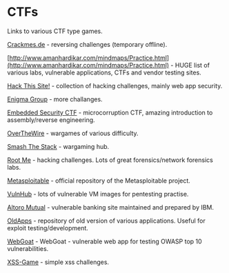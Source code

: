 # CTFs

Links to various CTF type games.

[Crackmes.de](http://crackmes.de/) - reversing challenges (temporary offline).

[http://www.amanhardikar.com/mindmaps/Practice.html](http://www.amanhardikar.com/mindmaps/Practice.html) - HUGE list of various labs, vulnerable applications, CTFs and vendor testing sites.

[Hack This Site!](https://www.hackthissite.org/) - collection of hacking challenges, mainly web app security.

[Enigma Group](http://www.enigmagroup.org/) - more challanges.

[Embedded Security CTF](https://microcorruption.com/login) - microcorruption CTF, amazing introduction to assembly/reverse engineering.

[OverTheWire](http://overthewire.org/wargames/) - wargames of various difficulty.

[Smash The Stack](http://smashthestack.org/) - wargaming hub.

[Root Me](https://www.root-me.org/?lang=en) - hacking challenges. Lots of great forensics/network forensics labs.

[Metasploitable](https://sourceforge.net/projects/metasploitable/) - official repository of the Metasploitable project.

[VulnHub](https://www.vulnhub.com/) - lots of vulnerable VM images for pentesting practise.

[Altoro Mutual](http://demo.testfire.net/) - vulnerable banking site maintained and prepared by IBM.

[OldApps](http://www.oldapps.com/index.php) - repository of old version of various applications. Useful for exploit testing/development.

[WebGoat](https://github.com/jerryhoff/WebGoat.NET) - WebGoat - vulnerable web app for testing OWASP top 10 vulnerabilities.

[XSS-Game](https://xss-game.appspot.com/) - simple xss challenges.
